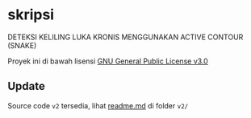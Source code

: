 # skripsi

DETEKSI KELILING LUKA KRONIS MENGGUNAKAN ACTIVE CONTOUR (SNAKE)

Proyek ini di bawah lisensi [GNU General Public License v3.0](https://www.gnu.org/licenses/gpl-3.0.txt)

## Update

Source code `v2` tersedia, lihat [readme.md](https://github.com/m-rizki/skripsi/blob/main/v2/readme.md) di folder `v2/`
